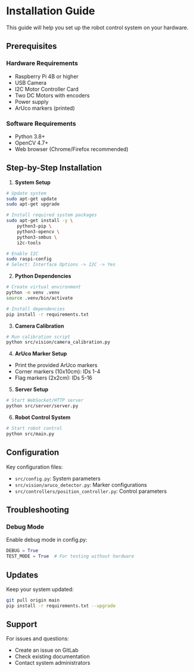 # Installation Guide

This guide will help you set up the robot control system on your hardware.

## Prerequisites

### Hardware Requirements
- Raspberry Pi 4B or higher
- USB Camera
- I2C Motor Controller Card
- Two DC Motors with encoders
- Power supply
- ArUco markers (printed)



### Software Requirements
- Python 3.8+
- OpenCV 4.7+
- Web browser (Chrome/Firefox recommended)



## Step-by-Step Installation

1. **System Setup**

```bash
# Update system
sudo apt-get update
sudo apt-get upgrade

# Install required system packages
sudo apt-get install -y \
    python3-pip \
    python3-opencv \
    python3-smbus \
    i2c-tools

# Enable I2C
sudo raspi-config
# Select: Interface Options -> I2C -> Yes
```

2. **Python Dependencies**

```bash
# Create virtual environment
python -m venv .venv
source .venv/bin/activate

# Install dependencies
pip install -r requirements.txt
```

3. **Camera Calibration**

```bash
# Run calibration script
python src/vision/camera_calibration.py
```

4. **ArUco Marker Setup**
- Print the provided ArUco markers
- Corner markers (10x10cm): IDs 1-4
- Flag markers (2x2cm): IDs 5-16

5. **Server Setup**

```bash
# Start WebSocket/HTTP server
python src/server/server.py
```

6. **Robot Control System**

```bash
# Start robot control
python src/main.py
```



## Configuration

Key configuration files:
- `src/config.py`: System parameters
- `src/vision/aruco_detector.py`: Marker configurations
- `src/controllers/position_controller.py`: Control parameters


## Troubleshooting

### Debug Mode

Enable debug mode in config.py:
```python
DEBUG = True
TEST_MODE = True  # For testing without hardware
```

## Updates

Keep your system updated:
```bash
git pull origin main
pip install -r requirements.txt --upgrade
```

## Support

For issues and questions:
- Create an issue on GitLab
- Check existing documentation
- Contact system administrators
